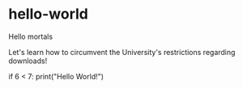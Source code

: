# hello-world

Hello mortals

Let's learn how to circumvent the University's restrictions regarding downloads!

if 6 < 7:
  print("Hello World!")
  
